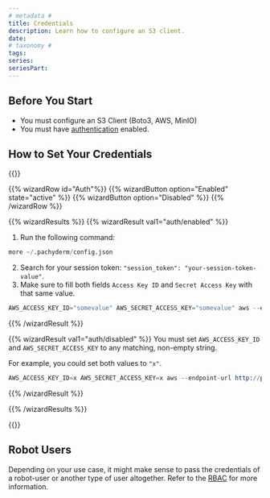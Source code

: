 ```yaml
---
# metadata # 
title: Credentials
description: Learn how to configure an S3 client.
date: 
# taxonomy #
tags: 
series:
seriesPart:
--- 
```


## Before You Start 

- You must configure an S3 Client (Boto3, AWS, MinIO)
- You must have [authentication](/{{%release%}}/set-up/connectors/) enabled.


## How to Set Your Credentials

{{<stack type="wizard">}}

{{% wizardRow id="Auth"%}}
{{% wizardButton option="Enabled" state="active" %}}
{{% wizardButton option="Disabled" %}}
{{% /wizardRow %}}

{{% wizardResults %}}
{{% wizardResult val1="auth/enabled" %}}

1. Run the following command: 

```s
more ~/.pachyderm/config.json
```
2. Search for your session token: `"session_token": "your-session-token-value"`.
3. Make sure to fill both fields `Access Key ID` and `Secret Access Key` with that same value.

```s
AWS_ACCESS_KEY_ID="somevalue" AWS_SECRET_ACCESS_KEY="somevalue" aws --endpoint-url http://pach-address s3 ls s3://branch.repo.project
```

{{% /wizardResult %}}

{{% wizardResult val1="auth/disabled" %}}
You must set `AWS_ACCESS_KEY_ID` and `AWS_SECRET_ACCESS_KEY` to any matching, non-empty string. 

For example, you could set both values to `"x"`. 

```s
AWS_ACCESS_KEY_ID=x AWS_SECRET_ACCESS_KEY=x aws --endpoint-url http://pach-address s3 ls s3://branch.repo.project
```

{{% /wizardResult %}}

{{% /wizardResults %}}

{{</stack>}}

## Robot Users
Depending on your use case, it might make sense to pass the credentials of a robot-user or another type of user altogether. Refer to the [RBAC](/{{%release%}}/set-up/rbac) for more information.

